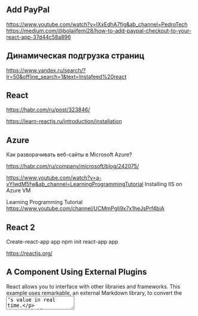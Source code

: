 ## Add PayPal

https://www.youtube.com/watch?v=IXxEdhA7fig&ab_channel=PedroTech
https://medium.com/@bolajifemi28/how-to-add-paypal-checkout-to-your-react-app-37d44c58a896

## Динамическая подгрузка страниц

https://www.yandex.ru/search/?lr=50&offline_search=1&text=Instafeed%20react

## React

https://habr.com/ru/post/323846/

https://learn-reactjs.ru/introduction/installation


## Azure
Как разворачивать веб-сайты в Microsoft Azure?

https://habr.com/ru/company/microsoft/blog/242075/

https://www.youtube.com/watch?v=a-vYIwdM5fw&ab_channel=LearningProgrammingTutorial
Installing IIS on Azure VM

Learning Programming Tutorial
https://www.youtube.com/channel/UCMmPgIi9x7x1heJsPrf4biA


## React 2

Create-react-app app
npm init react-app app


https://reactjs.org/

## A Component Using External Plugins
React allows you to interface with other libraries and frameworks. This example uses remarkable, an external Markdown library, to convert the <textarea>’s value in real time.


remarkable
https://github.com/jonschlinkert/remarkable
